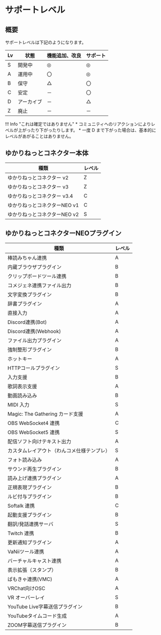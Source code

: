 # サポートレベル

## 概要

サポートレベルは下記のようになります。

|Lv   |状態|機能追加、改良|サポート|
|-----|----|------|----|
| S | 開発中|◎|◎|
| A | 運用中|〇|◎|
| B | 保守|△|〇|
| C | 安定|－|〇|
| D | アーカイブ|－|△|
| Z | 廃止|－|－|

!!! Info "これは確定ではありません"
    * コミュニティへのリアクションによりレベルが上がったり下がったりします。
    * 一度 D まで下がった場合は、基本的にレベルがあがることはありません。

## ゆかりねっとコネクター本体

|種類|レベル|
|-----|------|
|ゆかりねっとコネクター v2|Z|
|ゆかりねっとコネクター v3|Z|
|ゆかりねっとコネクター v3.4|C|
|ゆかりねっとコネクターNEO v1|C|
|ゆかりねっとコネクターNEO v2|S|

## ゆかりねっとコネクターNEOプラグイン

|種類|レベル|
|-----|------|
|棒読みちゃん連携|A|
|内蔵ブラウザプラグイン |B|
|クリップボードツール連携 |B|
|コメジェネ連携ファイル出力 |B|
|文字変換プラグイン |B|
|辞書プラグイン |A|
|直接入力|A|
|Discord連携(Bot)|A|
|Discord連携(Webhook) |A|
|ファイル出力プラグイン |A|
|強制整形プラグイン|B|
|ホットキー |A|
|HTTPコールプラグイン |S|
|入力支援 |B|
|歌詞表示支援 |A|
|動画読み込み |B|
|MIDI 入力 |S|
|Magic: The Gathering カード支援 |A|
|OBS WebSocket4 連携 |C|
|OBS WebSocket5 連携 |S|
|配信ソフト向けテキスト出力 |A|
|カスタムレイアウト（わんコメ仕様テンプレ）|S|
|フォト読み込み|A|
|サウンド再生プラグイン |B|
|読み上げ連携プラグイン |A|
|正規表現プラグイン |B|
|ルビ付与プラグイン |B|
|Softalk 連携 |C|
|起動支援プラグイン |B|
|翻訳/発話連携サーバ |S|
|Twitch 連携 |B|
|更新通知プラグイン |A|
|VaNiiツール連携 |A|
|バーチャルキャスト連携 |A|
|表示拡張（スタンプ） |B|
|ばもきゃ連携(VMC) |A|
|VRChat向けOSC |A|
|VR オーバーレイ |S|
|YouTube Live字幕送信プラグイン |B|
|YouTubeタイムコード生成 |A|
|ZOOM字幕送信プラグイン |B|
